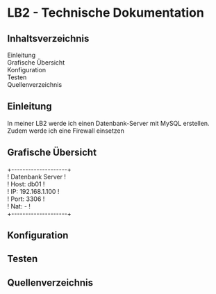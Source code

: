 <h1>LB2 - Technische Dokumentation</h1>
<h2>Inhaltsverzeichnis</h2>
<p>Einleitung<br>Grafische Übersicht<br>Konfiguration<br>Testen<br>Quellenverzeichnis</p>

<h2>Einleitung</h2>
<p>In meiner LB2 werde ich einen Datenbank-Server mit MySQL erstellen. Zudem werde ich eine Firewall einsetzen </p>
<h2>Grafische Übersicht</h2>
<p>+--------------------+<br>        
! Datenbank Server   !<br>          
! Host: db01         !<br>         
! IP: 192.168.1.100  !<br>
! Port: 3306         !<br>          
! Nat: -             !<br>          
+--------------------+</p>         

<h2>Konfiguration</h2>
<h2>Testen</h2>
<h2>Quellenverzeichnis</h2>